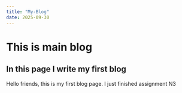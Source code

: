 ```yaml
---
title: "My-Blog"
date: 2025-09-30
---
```


# This is main blog 

## In this page I write my first blog

Hello friends, this is my first blog page. I just finished assignment N3

